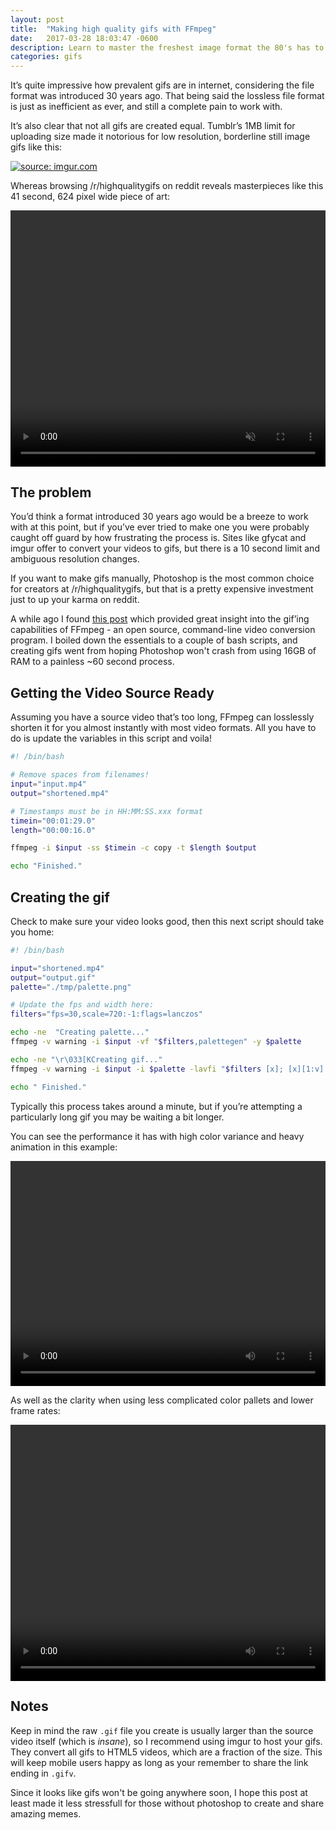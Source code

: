 ```yaml
---
layout: post
title:  "Making high quality gifs with FFmpeg"
date:   2017-03-28 18:03:47 -0600
description: Learn to master the freshest image format the 80's has to offer.
categories: gifs
---
```


It’s quite impressive how prevalent gifs are in internet, considering the file format was introduced 30 years ago. That being said the lossless file format is just as inefficient as ever, and still a complete pain to work with. 



It’s also clear that not all gifs are created equal. Tumblr’s 1MB limit for uploading size made it notorious for low resolution, borderline still image gifs like this:
<div class="vidcenter">
<a href="http://imgur.com/TP9pRHC"><img src="http://i.imgur.com/TP9pRHC.gif" title="source: imgur.com" /></a>
</div>


Whereas browsing /r/highqualitygifs on reddit reveals masterpieces like this 41 second, 624 pixel wide piece of art:
<div class="vidcenter">
<video preload="auto" autoplay="autoplay" style="max-width: 100%; min-height: 409.5px;"
muted="muted" loop="loop" webkit-playsinline="">
                <source src="//i.imgur.com/E0l6vsB.mp4" type="video/mp4">
</video>
</div>

## The problem

You’d think a format introduced 30 years ago would be a breeze to work with at this point, but if you’ve ever tried to make one you were probably caught off guard by how frustrating the process is. Sites like gfycat and imgur offer to convert your videos to gifs, but there is a 10 second limit and ambiguous resolution changes. 

If you want to make gifs manually, Photoshop is the most common choice for creators at /r/highqualitygifs, but that is a pretty expensive investment just to up your karma on reddit. 

A while ago I found [this post](http://blog.pkh.me/p/21-high-quality-gif-with-ffmpeg.html) which provided great insight into the gif’ing capabilities of FFmpeg - an open source, command-line video conversion program. I boiled down the essentials to a couple of bash scripts, and creating gifs went from hoping Photoshop won't crash from using 16GB of RAM to a painless ~60 second process. 

## Getting the Video Source Ready

Assuming you have a source video that’s too long, FFmpeg can losslessly shorten it for you almost instantly with most video formats. All you have to do is update the variables in this script and voila!

```bash
#! /bin/bash

# Remove spaces from filenames!
input="input.mp4"
output="shortened.mp4"

# Timestamps must be in HH:MM:SS.xxx format
timein="00:01:29.0"
length="00:00:16.0"

ffmpeg -i $input -ss $timein -c copy -t $length $output

echo "Finished."
```

## Creating the gif

Check to make sure your video looks good, then this next script should take you home:

```bash
#! /bin/bash

input="shortened.mp4"
output="output.gif"
palette="./tmp/palette.png"

# Update the fps and width here:
filters="fps=30,scale=720:-1:flags=lanczos"

echo -ne  "Creating palette..."
ffmpeg -v warning -i $input -vf "$filters,palettegen" -y $palette

echo -ne "\r\033[KCreating gif..."
ffmpeg -v warning -i $input -i $palette -lavfi "$filters [x]; [x][1:v] paletteuse" -y $output

echo " Finished."
```

Typically this process takes around a minute, but if you’re attempting a particularly long gif you may be waiting a bit longer.


You can see the performance it has with high color variance and heavy animation in this example: 
<div class="vidcenter">
<video autoplay="" loop="" style="max-width: 100%; min-height: 360px;"><source type="video/mp4" src="//i.imgur.com/6JRoICb.mp4"></video>
</div>


As well as the clarity when using less complicated color pallets and lower frame rates:
<div class="vidcenter">
<video autoplay="" loop="" style="max-width: 100%; min-height: 409.5px;"><source type="video/mp4" src="//i.imgur.com/oCrupnw.mp4"></video>
</div>

## Notes

Keep in mind the raw `.gif` file you create is usually larger than the source video itself (which is *insane*), so I recommend using imgur to host your gifs. They convert all gifs to HTML5 videos, which are a fraction of the size. This will keep mobile users happy as long as your remember to share the link ending in `.gifv`.

Since it looks like gifs won't be going anywhere soon, I hope this post at least made it less stressfull for those without photoshop to create and share amazing memes.